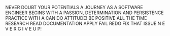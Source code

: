 NEVER DOUBT YOUR POTENTIALS
A JOURNEY AS A SOFTWARE ENGINEER BEGINS WITH A PASSION, DETERMINATION AND PERSISTENCE PRACTICE
WITH A CAN DO ATTITUDE!
BE POSITIVE ALL THE TIME
RESEARCH 
READ DOCUMENTATION 
APPLY 
FAIL 
REDO 
FIX THAT ISSUE 
N E V E R G I V E U P!

